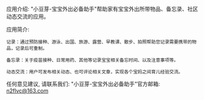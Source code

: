   应用介绍: "小豆芽-宝宝外出必备助手"帮助家有宝宝外出所带物品、备忘录、社区动态交流的应用。

  应用简介:
    
    记录：通过预防接种、游泳、出国、旅游、露营、早教课、散步、拍照帮助您记录需要携带的物品，记录后可重制。
    
    备忘录：关于疫苗接种、日常用药、其他等记录宝宝相关备忘时间、以及注意事项等。
   
    动态交流：用户可发布相关动态、也可评论相关文章，实现各个宝妈之间育儿经验交流。
       
  任何意见建议, 请联系我们: 
  "小豆芽-宝宝外出必备助手"官方邮箱: n2flvc@163.com
